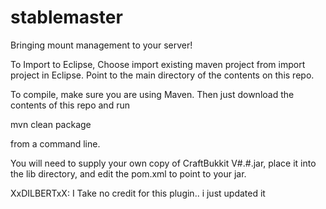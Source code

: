 stablemaster
============

Bringing mount management to your server!

To Import to Eclipse, Choose import existing maven project from import project in Eclipse. Point to the main directory of the contents on this repo. 

To compile, make sure you are using Maven. Then just download the contents of this repo and run

mvn clean package

from a command line.

You will need to supply your own copy of CraftBukkit V#.#.jar, place it into the lib directory, and edit the pom.xml to point to your jar.

 XxDILBERTxX:
I Take no credit for this plugin.. i just updated it